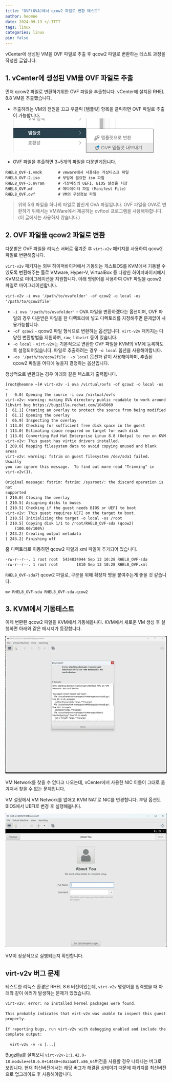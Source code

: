 ```yaml
---
title: "OVF(OVA)에서 qcow2 파일로 변환 테스트"
author: heomne
date: 2024-09-13 +/-TTTT
tags: linux
categories: linux
pin: false
---
```


vCenter에 생성된 VM을 OVF 파일로 추출 후 qcow2 파일로 변환하는 테스트 과정을 작성한 글입니다.

## 1. vCenter에 생성된 VM을 OVF 파일로 추출

먼저 qcow2 파일로 변환하기위한 OVF 파일을 추출합니다. vCenter에 설치된 RHEL 8.8 VM을 추출했습니다.

- 추출하려는 VM의 전원을 끄고 우클릭 [템플릿] 항목을 클릭하면 OVF 파일로 추출이 가능합니다.
![vCenter OVF 추출 이미지](/assets/post_img/ovf-to-qcow2/image.webp)

- OVF 파일을 추출하면 3~5개의 파일을 다운받게됩니다.
```terminal
RHEL8_OVF-1.vmdk       # vmware에서 사용되는 가상디스크 파일
RHEL8_OVF-2.iso        # 부팅에 필요한 iso 파일
RHEL8_OVF-3.nvram      # 가상머신의 UEFI, BIOS 설정을 저장
RHEL8_OVF.mf           # 메타데이터 파일 (Manifest File)
RHEL8_OVF.ovf          # VM의 구성정보 파일
```

> 위의 5개 파일을 하나의 파일로 합친게 OVA 파일입니다. OVF 파일을 OVA로 변환하기 위해서는 VMWare에서 제공하는 ovftool 프로그램을 사용해야합니다. (이 글에서는 사용하지 않습니다.)

## 2. OVF 파일을 qcow2 파일로 변환

다운받은 OVF 파일을 리눅스 서버로 옮겨준 후 `virt-v2v` 패키지를 사용하여 qcow2 파일로 변환해줍니다.

`virt-v2v` 패키지는 외부 하이퍼바이저에서 기동되는 게스트OS를 KVM에서 기동될 수 있도록 변환해주는 툴로 VMware, Hyper-V, VirtualBox 등 다양한 하이퍼바이저에서 KVM으로 마이그레이션을 지원합니다. 아래 명령어를 사용하여 OVF 파일을 qcow2 파일로 마이그레이션합니다.

`virt-v2v -i ova '/path/to/ovafolder' -of qcow2 -o local -os '/path/to/qcow2file'`

- `-i ova '/path/to/ovafolder'` - OVA 파일을 변환하겠다는 옵션이며, OVF 파일의 경우 다운받은 파일을 한 디렉토리에 넣고 디렉토리를 지정해주면 문제없이 사용가능합니다.
- `-of qcow2` - qcow2 파일 형식으로 변환하는 옵션입니다. `virt-v2v` 패키지는 다양한 변환방법을 지원하며, `raw`, `libvirt` 등이 있습니다.
- `-o local` - `virt-v2v`는 기본적으로 변환한 OVF 파일을 KVM의 VM에 등록하도록 설정되어있습니다. 파일로 추출하려는 경우 `-o local` 옵션을 사용해야합니다.
- `-os '/path/to/qcow2file` - `-o local` 옵션과 같이 사용해야하며, 추출된 qcow2 파일을 어디에 놓을지 결정하는 옵션입니다.

정상적으로 변환되는 경우 아래와 같은 텍스트가 출력됩니다.

```terminal
[root@heomne ~]# virt-v2v -i ova /virtual/ovfs -of qcow2 -o local -os ~
[   0.0] Opening the source -i ova /virtual/ovfs
virt-v2v: warning: making OVA directory public readable to work around
libvirt bug https://bugzilla.redhat.com/1045069
[  61.1] Creating an overlay to protect the source from being modified
[  61.1] Opening the overlay
[  66.9] Inspecting the overlay
[ 113.0] Checking for sufficient free disk space in the guest
[ 113.0] Estimating space required on target for each disk
[ 113.0] Converting Red Hat Enterprise Linux 8.8 (Ootpa) to run on KVM
virt-v2v: This guest has virtio drivers installed.
[ 209.0] Mapping filesystem data to avoid copying unused and blank areas
virt-v2v: warning: fstrim on guest filesystem /dev/sda1 failed.  Usually
you can ignore this message.  To find out more read "Trimming" in
virt-v2v(1).

Original message: fstrim: fstrim: /sysroot/: the discard operation is not
supported
[ 210.0] Closing the overlay
[ 210.5] Assigning disks to buses
[ 210.5] Checking if the guest needs BIOS or UEFI to boot
virt-v2v: This guest requires UEFI on the target to boot.
[ 210.5] Initializing the target -o local -os /root
[ 210.5] Copying disk 1/1 to /root/RHEL8_OVF-sda (qcow2)
    (100.00/100%)
[ 243.2] Creating output metadata
[ 243.2] Finishing off
```

홈 디렉토리로 이동하면 qcow2 파일과 xml 파일이 추가되어 있습니다.

```terminal
-rw-r--r--. 1 root root  5434834944 Sep 13 10:28 RHEL8_OVF-sda
-rw-r--r--. 1 root root        1810 Sep 13 10:28 RHEL8_OVF.xml
```

`RHEL8_OVF-sda`가 qcow2 파일로, 구분을 위해 확장자 명을 붙여주는게 좋을 것 같습니다.

`mv RHEL8_OVF-sda RHEL8_OVF-sda.qcow2`

## 3. KVM에서 기동테스트

이제 변환된 qcow2 파일을 KVM에서 기동해봅니다. KVM에서 새로운 VM 생성 후 실행하면 아래와 같은 메시지가 등장합니다.

![KVM VM 생성 시 발생 에러 이미지](/assets/post_img/ovf-to-qcow2/image-1.webp)

VM Network를 찾을 수 없다고 나오는데, vCenter에서 사용한 NIC 이름이 그대로 옮겨져서 찾을 수 없는 문제입니다.

VM 설정에서 VM Network를 없애고 KVM NAT로 NIC를 변경합니다. 부팅 옵션도 BIOS에서 UEFI로 변경 후 실행해봅니다.

![KVM VM 정상작동 이미지](/assets/post_img/ovf-to-qcow2/image-2.webp)

VM이 정상적으로 실행되는지 확인합니다.

## virt-v2v 버그 문제

테스트한 리눅스 환경은 RHEL 8.6 버전이었는데, `virt-v2v` 명령어를 입력했을 때 아래와 같이 에러가 발생하는 문제가 있었습니다.

```terminal
virt-v2v: error: no installed kernel packages were found.

This probably indicates that virt-v2v was unable to inspect this guest properly.

If reporting bugs, run virt-v2v with debugging enabled and include the complete output:

  virt-v2v -v -x [...]
```

[Bugzilla](https://bugzilla.redhat.com/show_bug.cgi?id=2093415)를 살펴보니 `virt-v2v-1:1.42.0-18.module+el8.6.0+14480+c0a3aa0f.x86_64`버전을 사용할 경우 나타나는 버그로 보입니다. 
현재 최신버전에서는 해당 버그가 해결된 상태이기 때문에 패키지를 최신버전으로 업그레이드 후 사용해야합니다.

